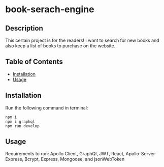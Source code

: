 # book-serach-engine

## Description
This certain project is for the readers! I want to search for new books and also keep a list of books to purchase on the website. 

## Table of Contents
- [Installation](#installation)
- [Usage](#usage)
## Installation
Run the following command in terminal:
```
npm i
npm i graphql
npm run develop
```

## Usage
Requirements to run:
Apollo Client, GraphQl, JWT, React, Apollo-Server-Express, Bcrypt, Express, Mongoose, and jsonWebToken



<img src="">




